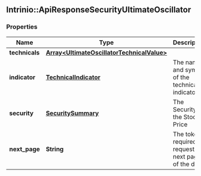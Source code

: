 ## Intrinio::ApiResponseSecurityUltimateOscillator

### Properties
Name | Type | Description | Notes
------------ | ------------- | ------------- | -------------
**technicals** | [**Array&lt;UltimateOscillatorTechnicalValue&gt;**](UltimateOscillatorTechnicalValue.md) |  | [optional] 
**indicator** | [**TechnicalIndicator**](TechnicalIndicator.md) | The name and symbol of the technical indicator | [optional] 
**security** | [**SecuritySummary**](SecuritySummary.md) | The Security of the Stock Price | [optional] 
**next_page** | **String** | The token required to request the next page of the data | [optional] 


